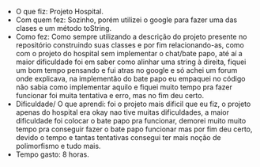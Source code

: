 - O que fiz: Projeto Hospital.
- Com quem fez: Sozinho, porém utilizei o google para fazer uma das clases e um método toString.
- Como fez: Como sempre utilizando a descrição do projeto presente no repositório construindo suas classes e por fim relacionando-as, como com o projeto do hospital sem implementar o chat/bate papo, até aí a maior dificuldade foi em saber como alinhar uma string à direita, fiquei um bom tempo pensando e fui atras no google e só achei um forum onde explicava, na implementão do bate papo eu empaquei no código não sabia como implementar aquilo e fiquei muito tempo pra fazer funcionar foi muita tentativa e erro, mas no fim deu certo.
- Dificuldade/ O que aprendi: foi o projeto mais dificil que eu fiz, o projeto apenas do hospital era okay nao tive muitas dificuldades, a maior dificuldade foi colocar o bate papo pra funcionar, demorei muito muito tempo pra conseguir fazer o bate papo funcionar mas por fim deu certo, devido o tempo e tantas tentativas consegui ter mais noção de polimorfismo e tudo mais.
- Tempo gasto: 8 horas.